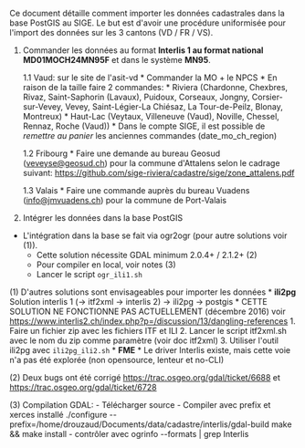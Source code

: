 

Ce document détaille comment importer les données cadastrales dans la base PostGIS au SIGE.
Le but est d'avoir une procédure uniformisée pour l'import des données sur les 3 cantons (VD / FR / VS).


1. Commander les données au format **Interlis 1 au format national MD01MOCH24MN95F** et dans le système **MN95**.

	1.1 Vaud: sur le site de l'asit-vd
		* Commander la MO + le NPCS
		* En raison de la taille faire 2 commandes:
		  * Riviera (Chardonne, Chexbres, Rivaz, Saint-Saphorin (Lavaux), Puidoux, Corseaux, Jongny, Corsier-sur-Vevey, Vevey, Saint-Légier-La Chiésaz, La Tour-de-Peilz, Blonay, Montreux)
		  * Haut-Lac (Veytaux, Villeneuve (Vaud), Noville, Chessel, Rennaz, Roche (Vaud))
		* Dans le compte SIGE, il est possible de *remettre au panier* les anciennes commandes (date_mo_ch_region)

	1.2 Fribourg
		* Faire une demande au bureau Geosud (veveyse@geosud.ch) pour la commune d'Attalens selon le cadrage suivant: https://github.com/sige-riviera/cadastre/sige/zone_attalens.pdf

	1.3 Valais
	 	* Faire une commande auprès du bureau Vuadens (info@jmvuadens.ch) pour la commune de Port-Valais


2.  Intégrer les données dans la base PostGIS

  * L'intégration dans la base se fait via ogr2ogr (pour autre solutions voir (1)).
	* Cette solution nécessite GDAL minimum 2.0.4+ / 2.1.2+ (2)
	* Pour compiler en local, voir notes (3)
	* Lancer le script `ogr_ili1.sh`


(1) D'autres solutions sont envisageables pour importer les données
* **ili2pg** Solution interlis 1 (-> itf2xml -> interlis 2) -> ili2pg -> postgis
	* CETTE SOLUTION NE FONCTIONNE PAS ACTUELLEMENT (décembre 2016)
	voir https://www.interlis2.ch/index.php?p=/discussion/13/dangling-references
	1. Faire un fichier zip avec les fichiers ITF et ILI
	2. Lancer le script itf2xml.sh avec le nom du zip comme paramètre (voir doc itf2xml)
	3. Utiliser l'outil ili2pg avec `ili2pg_ili2.sh`
* **FME**
	* Le driver Interlis existe, mais cette voie n'a pas été explorée (non opensource, lenteur et no-CLI)

(2) Deux bugs ont été corrigé https://trac.osgeo.org/gdal/ticket/6688 et https://trac.osgeo.org/gdal/ticket/6728

(3) Compilation GDAL:
	- Télécharger source
	- Compiler avec prefix et xerces installé
		./configure --prefix=/home/drouzaud/Documents/data/cadastre/interlis/gdal-build
		make && make install
	- contrôler avec ogrinfo --formats | grep Interlis
